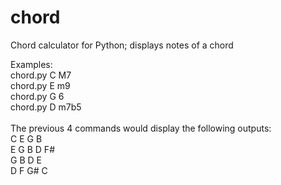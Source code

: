 # chord
Chord calculator for Python; displays notes of a chord

Examples: <br>
chord.py C M7 <br>
chord.py E m9 <br>
chord.py G 6 <br>
chord.py D m7b5 <br>
 <br>
The previous 4 commands would display the following outputs: <br>
C E G B <br>
E G B D F# <br>
G B D E <br>
D F G# C <br>
